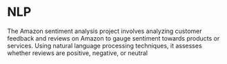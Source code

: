 # NLP
The Amazon sentiment analysis project involves analyzing customer feedback and reviews on Amazon to gauge sentiment towards products or services. Using natural language processing techniques, it assesses whether reviews are positive, negative, or neutral
